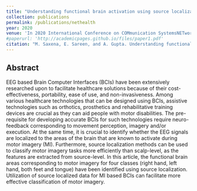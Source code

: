 ```yaml
---
title: "Understanding functional brain activation using source localization of eeg signals in motor imagery tasks"
collection: publications
permalink: /publications/nethealth
year: 2020
venue: 'In 2020 International Conference on COMmunication SystemsNETworkS (COMSNETS)'
#paperurl: 'http://academicpages.github.io/files/paper1.pdf'
citation: "M. Saxena, E. Sareen, and A. Gupta. Understanding functional brain activation using source localization of eeg signals in motor imagery tasks. <i>In 2020 International Conference on COMmunication SystemsNETworkS (COMSNETS)</i>, pages 58–63, 2020"
---
```

## Abstract
EEG based Brain Computer Interfaces (BCIs) have been extensively researched upon to facilitate healthcare solutions because of their cost-effectiveness, portability, ease of use, and non-invasiveness. Among various healthcare technologies that can be designed using BCIs, assistive technologies such as orthotics, prosthetics and rehabilitative training devices are crucial as they can aid people with motor disabilities. The pre-requisite for developing accurate BCIs for such technologies require neuro-feedback corresponding to movement perception, imagery and/or execution. At the same time, it is crucial to identify whether the EEG signals are localized to the areas of the brain that are known to activate during motor imagery (MI). Furthermore, source localization methods can be used to classify motor imagery tasks more efficiently than scalp-level, as the features are extracted from source-level. In this article, the functional brain areas corresponding to motor imagery for four classes (right hand, left hand, both feet and tongue) have been identified using source localization. Utilization of source localized data for MI based BCIs can facilitate more effective classification of motor imagery.
